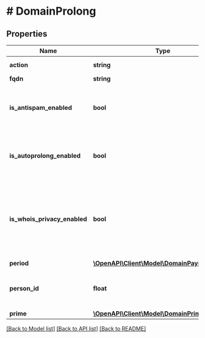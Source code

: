 # # DomainProlong

## Properties

Name | Type | Description | Notes
------------ | ------------- | ------------- | -------------
**action** | **string** | Тип создаваемой заявки. |
**fqdn** | **string** | Полное имя домена. |
**is_antispam_enabled** | **bool** | Это логическое значение, которое показывает включена ли услуга \&quot;Антиспам\&quot; для домена | [optional]
**is_autoprolong_enabled** | **bool** | Это логическое значение, которое показывает, включено ли автопродление домена. | [optional]
**is_whois_privacy_enabled** | **bool** | Это логическое значение, которое показывает, включено ли скрытие данных администратора домена для whois. Опция недоступна для доменов в зонах .ru и .рф. | [optional]
**period** | [**\OpenAPI\Client\Model\DomainPaymentPeriod**](DomainPaymentPeriod.md) |  | [optional]
**person_id** | **float** | Идентификатор администратора, на которого зарегистрирован домен. | [optional]
**prime** | [**\OpenAPI\Client\Model\DomainPrimeType**](DomainPrimeType.md) |  | [optional]

[[Back to Model list]](../../README.md#models) [[Back to API list]](../../README.md#endpoints) [[Back to README]](../../README.md)
